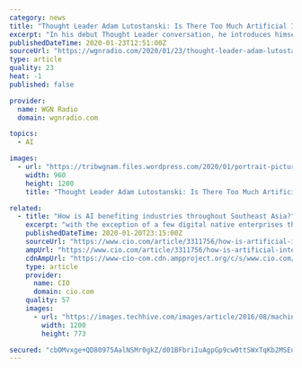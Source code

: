 ```yaml
---
category: news
title: "Thought Leader Adam Lutostanski: Is There Too Much Artificial Intelligence In The Banking Industry?"
excerpt: "In his debut Thought Leader conversation, he introduces himself and gives some background information. Adam and Steve Grzanich discuss artificial intelligence’s role in the banking industry and what Associated Bank does to set itself apart from others. They also touch on digital currencies being used around the world. Adam and Steve wrap ..."
publishedDateTime: 2020-01-23T12:51:00Z
sourceUrl: "https://wgnradio.com/2020/01/23/thought-leader-adam-lutostanski-is-there-too-much-artificial-intelligence-in-the-banking-industry/"
type: article
quality: 23
heat: -1
published: false

provider:
  name: WGN Radio
  domain: wgnradio.com

topics:
  - AI

images:
  - url: "https://tribwgnam.files.wordpress.com/2020/01/portrait-picture-2020.jpg?quality=85&strip=all&w=960"
    width: 960
    height: 1200
    title: "Thought Leader Adam Lutostanski: Is There Too Much Artificial Intelligence In The Banking Industry?"

related:
  - title: "How is AI benefiting industries throughout Southeast Asia?"
    excerpt: "with the exception of a few digital native enterprises that have embedded analytics and AI into their business models from the start, only a handful have really deployed these technologies at scale throughout the enterprise. “There are many reasons for this, such as a lack of skilled resources, lack of data, lack of coordination between key ..."
    publishedDateTime: 2020-01-20T23:15:00Z
    sourceUrl: "https://www.cio.com/article/3311756/how-is-artificial-intelligence-benefiting-industries-throughout-southeast-asia.html"
    ampUrl: "https://www.cio.com/article/3311756/how-is-artificial-intelligence-benefiting-industries-throughout-southeast-asia.amp.html"
    cdnAmpUrl: "https://www-cio-com.cdn.ampproject.org/c/s/www.cio.com/article/3311756/how-is-artificial-intelligence-benefiting-industries-throughout-southeast-asia.amp.html"
    type: article
    provider:
      name: CIO
      domain: cio.com
    quality: 57
    images:
      - url: "https://images.techhive.com/images/article/2016/08/machine-learning-ai-artificial-intelligence-100678121-large.jpg"
        width: 1200
        height: 773

secured: "cbOMvxge+QD80975AalNSMr0gkZ/d01BFbriIuAgpGp9cw0ttSWxTqKb2MSEuawugSU7gFg/XS7AbyYSJ4KjXFqNGGnDBErU+cMtKVO8ul/o1YYbdg2/fmDxK5L7iy18ghmS+prd5mj20uv8tU90B0ijN2VVphfHASGyjK50sOPqOxigN+EKlNZr/EZQ6ilP+LwukdAO2tCUaI1KZewXJQGLIawPL4fchq2eGciGal6y41Ic+C8GAGhsPpJZu20ryBUJQx5Le0spqHyMs6disUANaTXrK7RpTeEUk8uYfuEuTjf0ntRVXEsyn08iz1X1vVtCe58MuunPGA3a4lkMRAFq6P1oSf1MG3CGFKzrOkdPYDgR+vWNC6vKzUmw3PF1W+KP+bwlMqfErqqTc0AhdHU89gng+AzhjEhNuJB1dzv3yFPZKqP5T6N9PDpzqz/IJvs4PWhnMmHYHtwi8iLivkNpjGwF7GUltybt1eZOUrw=;34DGRIXETfaP7RsxP7uYTA=="
---
```


